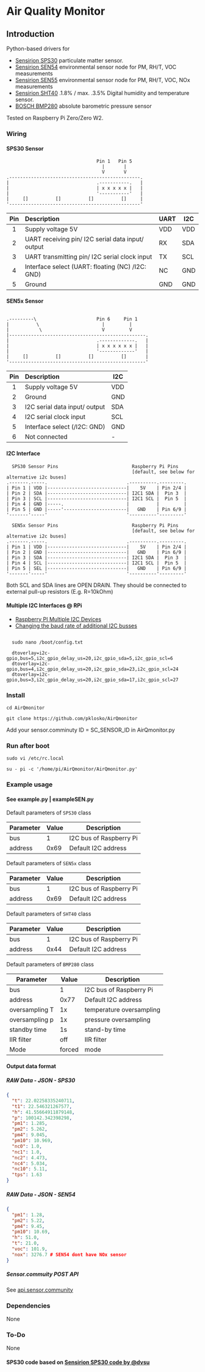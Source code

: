 # Air Quality Monitor 

## Introduction

Python-based drivers for 
  - [Sensirion SPS30](https://sensirion.com/products/catalog/SPS30/) particulate matter sensor.
  - [Sensirion SEN54](https://sensirion.com/products/catalog/SEN54/) environmental sensor node for PM, RH/T, VOC measurements
  - [Sensirion SEN55](https://sensirion.com/products/catalog/SEN55/) environmental sensor node for PM, RH/T, VOC, NOx measurements
  - [Sensirion SHT40](https://sensirion.com/products/catalog/SHT40/) .1.8% / max. .3.5% Digital humidity and temperature sensor.
  - [BOSCH BMP280](https://www.bosch-sensortec.com/products/environmental-sensors/pressure-sensors/bmp280/) absolute barometric pressure sensor

Tested on Raspberry Pi Zero/Zero W2.

### Wiring

#### SPS30 Sensor

```none
                                 Pin 1   Pin 5
                                   |       |
                                   V       V
.------------------------------------------------.
|                                .-----------.   |
|                                | x x x x x |   |
|                                '-----------'   |
|     []          []          []          []     |
'------------------------------------------------'
```

| Pin | Description                                       | UART | I2C |
| :-: | :------------------------------------------------ | ---- | --- |
|  1  | Supply voltage 5V                                 | VDD  | VDD |
|  2  | UART receiving pin/ I2C serial data input/ output | RX   | SDA |
|  3  | UART transmitting pin/ I2C serial clock input     | TX   | SCL |
|  4  | Interface select (UART: floating (NC) /I2C: GND)  | NC   | GND |
|  5  | Ground                                            | GND  | GND |

#### SEN5x Sensor

```none

.---------\                      Pin 6     Pin 1
|          \                       |         |
|           \                      V         V
|--------------------------------------------------.
|                                .-------------.   |
|                                | x x x x x x |   |
|                                '-------------'   |
|     []          []          []          []       |
'--------------------------------------------------'
```

| Pin | Description                                       | I2C |
| :-: | :------------------------------------------------ | --- |
|  1  | Supply voltage 5V                                 | VDD |
|  2  | Ground                                            | GND |
|  3  | I2C serial data input/ output                     | SDA |
|  4  | I2C serial clock input                            | SCL |
|  5  | Interface select (/I2C: GND)                      | GND |
|  6  | Not connected                                     |  -  |


#### I2C Interface

```none
  SPS30 Sensor Pins                           Raspberry Pi Pins 
                                              [default, see below for alternative i2c buses]
.-------.-----.                             .----------.---------.
| Pin 1 | VDD |-----------------------------|    5V    | Pin 2/4 |
| Pin 2 | SDA |-----------------------------| I2C1 SDA |  Pin 3  |
| Pin 3 | SCL |-----------------------------| I2C1 SCL |  Pin 5  |
| Pin 4 | GND |-----.                       |          |         |
| Pin 5 | GND |-----'-----------------------|   GND    | Pin 6/9 |
'-------'-----'                             '----------'---------'
```

```none
  SEN5x Sensor Pins                           Raspberry Pi Pins
                                              [default, see below for alternative i2c buses]
.-------.-----.                             .----------.---------.
| Pin 1 | VDD |-----------------------------|    5V    | Pin 2/4 |
| Pin 2 | GND |-----------------------------|   GND    | Pin 6/9 |
| Pin 3 | SDA |-----------------------------| I2C1 SDA |  Pin 3  |
| Pin 4 | SCL |-----------------------------| I2C1 SCL |  Pin 5  |
| Pin 5 | SEL |-----------------------------|   GND    | Pin 6/9 |
'-------'-----'                             '----------'---------'
```

Both SCL and SDA lines are OPEN DRAIN. They should be connected to external pull-up resistors (E.g. R=10kOhm)


#### Multiple I2C Interfaces @ RPi

- [Raspberry PI Multiple I2C Devices](https://www.instructables.com/Raspberry-PI-Multiple-I2c-Devices/)
- [Changing the baud rate of additional I2C busses](https://tlfong01.blog/2020/09/24/changing-the-baud-rate-of-additional-i2c-busses/)

```none

  sudo nano /boot/config.txt
  
  dtoverlay=i2c-gpio,bus=5,i2c_gpio_delay_us=20,i2c_gpio_sda=5,i2c_gpio_scl=6
  dtoverlay=i2c-gpio,bus=4,i2c_gpio_delay_us=20,i2c_gpio_sda=23,i2c_gpio_scl=24
  dtoverlay=i2c-gpio,bus=3,i2c_gpio_delay_us=20,i2c_gpio_sda=17,i2c_gpio_scl=27

```

### Install

```
cd AirQmonitor

git clone https://github.com/pklosko/AirQmonitor
```

Add your sensor.comminuty ID  =  SC_SENSOR_ID in AirQmonitor.py


### Run after boot

```
sudo vi /etc/rc.local

su - pi -c '/home/pi/AirQmonitor/AirQmonitor.py'
```

### Example usage

#### See example.py | exampleSEN.py
 
Default parameters of `SPS30` class

| Parameter | Value | Description             |
| --------- | ----- | ----------------------- |
| bus       | 1     | I2C bus of Raspberry Pi |
| address   | 0x69  | Default I2C address     |


Default parameters of `SEN5x` class

| Parameter | Value | Description             |
| --------- | ----- | ----------------------- |
| bus       | 1     | I2C bus of Raspberry Pi |
| address   | 0x69  | Default I2C address     |


Default parameters of `SHT40` class

| Parameter | Value | Description             |
| --------- | ----- | ----------------------- |
| bus       | 1     | I2C bus of Raspberry Pi |
| address   | 0x44  | Default I2C address     |


Default parameters of `BMP280` class

| Parameter      | Value  | Description              |
| ---------------| ------ | ------------------------ |
| bus            | 1      | I2C bus of Raspberry Pi  |
| address        | 0x77   | Default I2C address      |
| oversampling T | 1x     | temperature oversampling |
| oversampling p | 1x     | pressure oversampling    |
| standby time   | 1s     | stand-by time            |
| IIR filter     | off    | IIR filter               |
| Mode           | forced | mode                     |

#### Output data format

##### RAW Data - JSON - SPS30
```json
{
  "t": 22.02258335240711,
  "t1": 22.546321267577, 
  "h": 41.55664911879148,
  "p": 100142.342398298,
  "pm1": 1.285,
  "pm2": 5.262,
  "pm4": 9.045,
  "pm10": 10.969,
  "nc0": 1.0,
  "nc1": 1.0,
  "nc2": 4.473,
  "nc4": 5.034,
  "nc10": 5.11,
  "tps": 1.63
}
``` 

##### RAW Data - JSON - SEN54
```json
{
  "pm1": 1.28,
  "pm2": 5.22,
  "pm4": 9.45,
  "pm10": 10.69,
  "h": 51.0,
  "t": 21.0,
  "voc": 101.9,
  "nox": 3276.7 # SEN54 dont have NOx sensor
}
```


##### Sensor.commuity POST API

See [api.sensor.community](https://github.com/opendata-stuttgart/meta/wiki/EN-APIs)

### Dependencies

None

### To-Do

None

#### SPS30 code based on [Sensirion SPS30 code by @dvsu](https://github.com/dvsu/sps30)



